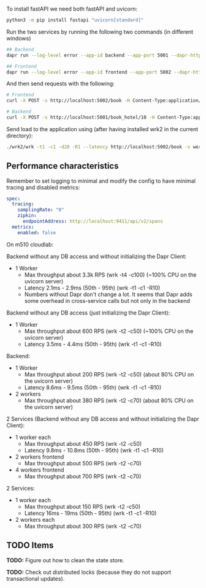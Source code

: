 To install fastAPI we need both fastAPI and uvicorn:
```sh
python3 -m pip install fastapi "uvicorn[standard]"
```

Run the two services by running the following two commands (in different windows)

```sh
## Backend
dapr run --log-level error --app-id backend --app-port 5001 --dapr-http-port 3501 bash run_server.sh 1 critical

## Frontend
dapr run --log-level error --app-id frontend --app-port 5002 --dapr-http-port 3502 bash run_frontend.sh 1 critical
```

And then send requests with the following:

```sh
# Frontend
curl -X POST -s http://localhost:5002/book -H Content-Type:application/json --data @reservation.json

# Backend
curl -X POST -s http://localhost:5001/book_hotel/10 -H Content-Type:application/json --data @user.json
```

Send load to the application using (after having installed wrk2 in the current directory):
```sh
./wrk2/wrk -t1 -c1 -d20 -R1 --latency http://localhost:5002/book -s workload.lua
```

## Performance characteristics

Remember to set logging to minimal and modify the config to have minimal tracing and disabled metrics:
```yaml
spec:
  tracing:
    samplingRate: "0"
    zipkin:
      endpointAddress: http://localhost:9411/api/v2/spans
  metrics:
    enabled: false
```


On m510 cloudlab:

Backend without any DB access and without initializing the Dapr Client:
- 1 Worker
    - Max throughput about 3.3k RPS (wrk -t4 -c100) (~100% CPU on the uvicorn server)
    - Latency 2.1ms - 2.9ms (50th - 95th) (wrk -t1 -c1 -R10)
    - Numbers without Dapr don't change a lot. It seems that Dapr adds some overhead in cross-service calls but not only in the backend

Backend without any DB access (just initializing the Dapr Client):
- 1 Worker
    - Max throughput about 600 RPS (wrk -t2 -c50) (~100% CPU on the uvicorn server)
    - Latency 3.5ms - 4.4ms (50th - 95th) (wrk -t1 -c1 -R10)

Backend:
- 1 Worker
    - Max throughput about 200 RPS (wrk -t2 -c50) (about 80% CPU on the uvicorn server)
    - Latency 8.6ms - 9.5ms (50th - 95th) (wrk -t1 -c1 -R10)
- 2 workers
    - Max throughput about 380 RPS (wrk -t2 -c70) (about 80% CPU on the uvicorn server)

2 Services (Backend without any DB access and without initializing the Dapr Client):
- 1 worker each
    - Max throughput about 450 RPS (wrk -t2 -c50)
    - Latency 9.8ms - 10.8ms (50th - 95th) (wrk -t1 -c1 -R10)
- 2 workers frontend
    - Max throughput about 500 RPS (wrk -t2 -c70)
- 4 workers frontend
    - Max throughput about 700 RPS (wrk -t2 -c70)


2 Services:
- 1 worker each
    - Max throughput about 150 RPS (wrk -t2 -c50)
    - Latency 16ms - 19ms (50th - 95th) (wrk -t1 -c1 -R10)
- 2 workers each
    - Max throughput about 300 RPS (wrk -t2 -c70)


## TODO Items

__TODO:__ Figure out how to clean the state store.

__TODO:__ Check out distributed locks (because they do not support transactional updates).